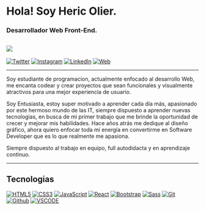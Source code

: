 # Hola! Soy Heric Olier.
### Desarrollador Web Front-End.

![](https://i.imgur.com/nH1FlgM.png)
---

[![Twitter](https://img.shields.io/badge/Twitter-@heric_olier-1DA1F2?style=for-the-badge&logo=twitter&logoColor=white&labelColor=101010)](https://twitter.com/heric_olier)
[![Instagram](https://img.shields.io/badge/Instagram-@heric_olier-E4405F?style=for-the-badge&logo=instagram&logoColor=white&labelColor=101010)](https://instagram.com/heric_olier)
[![LinkedIn](https://img.shields.io/badge/LinkedIn-Heric_Olier-0077B5?style=for-the-badge&logo=linkedin&logoColor=white&labelColor=101010)](https://www.linkedin.com/in/heric-olier-36400b238)
[![Web](https://img.shields.io/badge/Web-HericOlier.com-5f19dd?style=for-the-badge&logo=dev.to&logoColor=white&labelColor=101010)](https://heric-olier-frontend-developer.netlify.app)

---

Soy estudiante de programacion, actualmente enfocado al desarrollo Web, me encanta codear y crear proyectos que sean funcionales y visualmente atractivos para una mejor experiencia de usuario.

Soy Entusiasta, estoy super motivado a aprender cada día más, apasionado por este hermoso mundo de las IT, siempre dispuesto a aprender nuevas tecnologias, en busca de mi primer trabajo que me brinde la oportunidad de crecer y mejorar mis habilidades. Hace años atrás me dedique al diseño gráfico, ahora quiero enfocar toda mi energía en convertirme en Software Developer que es lo que realmente me apasiona.

Siempre dispuesto al trabajo en equipo, full autodidacta y en aprendizaje continuo.

---

## Tecnologias
[![HTML5](https://img.shields.io/badge/HTML5-E34F26?style=for-the-badge&logo=html5&logoColor=white&labelColor=101010)]()
[![CSS3](https://img.shields.io/badge/CSS3-1572B6?style=for-the-badge&logo=css3&logoColor=white&labelColor=101010)]()
[![JavaScript](https://img.shields.io/badge/JavaScript-F7DF1E?style=for-the-badge&logo=javascript&logoColor=white&labelColor=101010)]()
[![React](https://img.shields.io/badge/React-087EA4?style=for-the-badge&logo=react&logoColor=white&labelColor=101010)]()
[![Bootstrap](https://img.shields.io/badge/Bootstrap-7430F8?style=for-the-badge&logo=bootstrap&logoColor=white&labelColor=101010)]()
[![Sass](https://img.shields.io/badge/Sass-BF4080?style=for-the-badge&logo=sass&logoColor=white&labelColor=101010)]()
[![Git](https://img.shields.io/badge/Git-b32c07?style=for-the-badge&logo=git&logoColor=white&labelColor=101010)]()
[![Github](https://img.shields.io/badge/Github-5f5f5f?style=for-the-badge&logo=github&logoColor=white&labelColor=101010)]()
[![VSCODE](https://img.shields.io/badge/VS-VSCode-1572B6?style=for-the-badge&logo=vscode3&logoColor=white&labelColor=101010)]()



<!--
**Heric-Olier/Heric-Olier** is a ✨ _special_ ✨ repository because its `README.md` (this file) appears on your GitHub profile.

Here are some ideas to get you started:

- 🔭 I’m currently working on ...
- 🌱 I’m currently learning ...
- 👯 I’m looking to collaborate on ...
- 🤔 I’m looking for help with ...
- 💬 Ask me about ...
- 📫 How to reach me: ...
- 😄 Pronouns: ...
- ⚡ Fun fact: ...
-->
